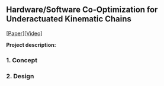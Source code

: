 ## Hardware/Software Co-Optimization for Underactuated Kinematic Chains

[<a href="https://arxiv.org/abs/2405.14566">Paper</a>][<a href="https://www.youtube.com/watch?v=4R8eNC-VpFc">Video</a>]

**Project description:** <br/>


### 1. Concept




### 2. Design



